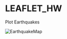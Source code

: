 # LEAFLET_HW
Plot Earthquakes

![EarthquakeMap](https://user-images.githubusercontent.com/82008319/146665100-db875627-aaa4-4865-98e6-1a490b73929b.jpg)
